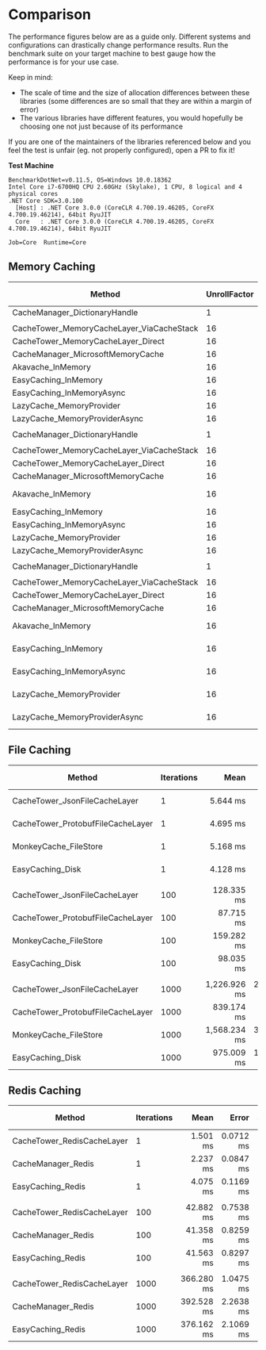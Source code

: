 # Comparison

The performance figures below are as a guide only. Different systems and configurations can drastically change performance results.
Run the benchmark suite on your target machine to best gauge how the performance is for your use case.

Keep in mind:
- The scale of time and the size of allocation differences between these libraries (some differences are so small that they are within a margin of error)
- The various libraries have different features, you would hopefully be choosing one not just because of its performance

If you are one of the maintainers of the libraries referenced below and you feel the test is unfair (eg. not properly configured), open a PR to fix it!

**Test Machine**

```
BenchmarkDotNet=v0.11.5, OS=Windows 10.0.18362
Intel Core i7-6700HQ CPU 2.60GHz (Skylake), 1 CPU, 8 logical and 4 physical cores
.NET Core SDK=3.0.100
  [Host] : .NET Core 3.0.0 (CoreCLR 4.700.19.46205, CoreFX 4.700.19.46214), 64bit RyuJIT
  Core   : .NET Core 3.0.0 (CoreCLR 4.700.19.46205, CoreFX 4.700.19.46214), 64bit RyuJIT

Job=Core  Runtime=Core
```

## Memory Caching

|                                    Method | UnrollFactor | Iterations |               Mean |            Error |           StdDev |             Median |    Ratio | RatioSD |      Gen 0 |      Gen 1 | Gen 2 |  Allocated |
|------------------------------------------ |------------- |----------- |-------------------:|-----------------:|-----------------:|-------------------:|---------:|--------:|-----------:|-----------:|------:|-----------:|
|             CacheManager_DictionaryHandle |            1 |          1 |       101,948.9 ns |      7,119.80 ns |     28,876.72 ns |        97,400.0 ns |        ? |       ? |          - |          - |     - |     6936 B |
|                                           |              |            |                    |                  |                  |                    |          |         |            |            |       |            |
| CacheTower_MemoryCacheLayer_ViaCacheStack |           16 |          1 |         2,380.7 ns |         47.48 ns |         50.80 ns |         2,350.8 ns |     1.00 |    0.00 |     0.5531 |          - |     - |     1736 B |
|        CacheTower_MemoryCacheLayer_Direct |           16 |          1 |           747.8 ns |          8.87 ns |          7.86 ns |           748.4 ns |     0.31 |    0.01 |     0.1631 |          - |     - |      512 B |
|         CacheManager_MicrosoftMemoryCache |           16 |          1 |        17,362.4 ns |         79.21 ns |         70.22 ns |        17,348.6 ns |     7.31 |    0.16 |     2.4719 |     1.2207 |     - |     7848 B |
|                         Akavache_InMemory |           16 |          1 |     1,279,184.1 ns |     25,094.78 ns |     24,646.43 ns |     1,273,521.5 ns |   536.74 |   16.36 |    19.5313 |     9.7656 |     - |    66211 B |
|                      EasyCaching_InMemory |           16 |          1 |         9,337.9 ns |        161.75 ns |        151.30 ns |         9,427.1 ns |     3.92 |    0.11 |     1.3580 |          - |     - |     4281 B |
|                 EasyCaching_InMemoryAsync |           16 |          1 |        22,590.8 ns |        445.59 ns |        495.27 ns |        22,494.1 ns |     9.49 |    0.22 |     2.0142 |          - |     - |     6255 B |
|                  LazyCache_MemoryProvider |           16 |          1 |         1,708.6 ns |         26.82 ns |         25.09 ns |         1,715.0 ns |     0.72 |    0.02 |     0.4139 |          - |     - |     1304 B |
|             LazyCache_MemoryProviderAsync |           16 |          1 |         1,932.7 ns |         38.39 ns |         39.43 ns |         1,952.5 ns |     0.81 |    0.03 |     0.4845 |          - |     - |     1520 B |
|                                           |              |            |                    |                  |                  |                    |          |         |            |            |       |            |
|             CacheManager_DictionaryHandle |            1 |        100 |       230,153.8 ns |     14,050.08 ns |     57,144.47 ns |       218,250.0 ns |        ? |       ? |          - |          - |     - |    33864 B |
|                                           |              |            |                    |                  |                  |                    |          |         |            |            |       |            |
| CacheTower_MemoryCacheLayer_ViaCacheStack |           16 |        100 |        84,846.1 ns |      1,679.18 ns |      1,649.18 ns |        84,110.3 ns |     1.00 |    0.00 |    14.4043 |          - |     - |    45297 B |
|        CacheTower_MemoryCacheLayer_Direct |           16 |        100 |        37,250.0 ns |        708.67 ns |        787.69 ns |        37,390.3 ns |     0.44 |    0.01 |     1.4038 |          - |     - |     4472 B |
|         CacheManager_MicrosoftMemoryCache |           16 |        100 |       191,768.1 ns |      3,620.24 ns |      3,386.37 ns |       193,383.7 ns |     2.26 |    0.06 |    10.9863 |     3.6621 |     - |    34789 B |
|                         Akavache_InMemory |           16 |        100 |   123,695,475.0 ns |  1,600,868.13 ns |  1,497,453.04 ns |   123,656,450.0 ns | 1,460.57 |   32.76 |  2000.0000 |  1000.0000 |     - |  6577278 B |
|                      EasyCaching_InMemory |           16 |        100 |       426,539.2 ns |      4,349.09 ns |      3,631.69 ns |       425,248.9 ns |     5.04 |    0.12 |    35.6445 |          - |     - |   112806 B |
|                 EasyCaching_InMemoryAsync |           16 |        100 |       910,037.1 ns |     16,143.48 ns |     15,100.62 ns |       911,232.6 ns |    10.75 |    0.26 |    66.4063 |          - |     - |   210689 B |
|                  LazyCache_MemoryProvider |           16 |        100 |       159,493.9 ns |      3,010.58 ns |      2,668.80 ns |       160,328.1 ns |     1.89 |    0.04 |    33.9355 |          - |     - |   106640 B |
|             LazyCache_MemoryProviderAsync |           16 |        100 |       180,006.1 ns |      1,511.01 ns |      1,339.47 ns |       179,538.8 ns |     2.13 |    0.04 |    40.7715 |          - |     - |   128240 B |
|                                           |              |            |                    |                  |                  |                    |          |         |            |            |       |            |
|             CacheManager_DictionaryHandle |            1 |       1000 |     1,140,777.8 ns |     51,845.44 ns |    218,383.15 ns |     1,089,150.0 ns |        ? |       ? |          - |          - |     - |   278664 B |
|                                           |              |            |                    |                  |                  |                    |          |         |            |            |       |            |
| CacheTower_MemoryCacheLayer_ViaCacheStack |           16 |       1000 |       794,296.9 ns |     15,185.57 ns |     16,248.39 ns |       784,814.0 ns |     1.00 |    0.00 |   140.6250 |          - |     - |   441296 B |
|        CacheTower_MemoryCacheLayer_Direct |           16 |       1000 |       378,342.7 ns |      4,539.92 ns |      4,024.52 ns |       379,493.7 ns |     0.47 |    0.01 |    12.6953 |          - |     - |    40472 B |
|         CacheManager_MicrosoftMemoryCache |           16 |       1000 |     1,735,839.3 ns |     21,393.55 ns |     20,011.54 ns |     1,741,060.4 ns |     2.18 |    0.05 |    87.8906 |          - |     - |   279715 B |
|                         Akavache_InMemory |           16 |       1000 | 1,262,692,113.3 ns | 20,328,759.96 ns | 19,015,534.68 ns | 1,267,469,300.0 ns | 1,585.05 |   31.42 | 20000.0000 | 10000.0000 |     - | 65753224 B |
|                      EasyCaching_InMemory |           16 |       1000 |     4,312,032.8 ns |     74,329.49 ns |     65,891.16 ns |     4,325,863.3 ns |     5.41 |    0.16 |   343.7500 |          - |     - |  1099399 B |
|                 EasyCaching_InMemoryAsync |           16 |       1000 |     7,605,286.5 ns |     98,221.00 ns |     91,875.98 ns |     7,596,018.8 ns |     9.55 |    0.26 |   656.2500 |          - |     - |  2068654 B |
|                  LazyCache_MemoryProvider |           16 |       1000 |     1,582,980.9 ns |     28,400.94 ns |     26,566.25 ns |     1,595,474.2 ns |     1.99 |    0.05 |   337.8906 |          - |     - |  1064243 B |
|             LazyCache_MemoryProviderAsync |           16 |       1000 |     1,783,911.1 ns |      9,608.12 ns |      8,987.44 ns |     1,784,143.9 ns |     2.24 |    0.04 |   406.2500 |          - |     - |  1280259 B |

## File Caching

|                            Method | Iterations |         Mean |      Error |     StdDev | Ratio | RatioSD |      Gen 0 | Gen 1 | Gen 2 |   Allocated |
|---------------------------------- |----------- |-------------:|-----------:|-----------:|------:|--------:|-----------:|------:|------:|------------:|
|     CacheTower_JsonFileCacheLayer |          1 |     5.644 ms |  0.1909 ms |  0.7851 ms |  1.00 |    0.00 |          - |     - |     - |    56.77 KB |
| CacheTower_ProtobufFileCacheLayer |          1 |     4.695 ms |  0.1735 ms |  0.7194 ms |  0.85 |    0.16 |          - |     - |     - |    24.53 KB |
|             MonkeyCache_FileStore |          1 |     5.168 ms |  0.1727 ms |  0.7063 ms |  0.93 |    0.18 |          - |     - |     - |    65.81 KB |
|                  EasyCaching_Disk |          1 |     4.128 ms |  0.1357 ms |  0.5699 ms |  0.75 |    0.14 |          - |     - |     - |    38.03 KB |
|                                   |            |              |            |            |       |         |            |       |       |             |
|     CacheTower_JsonFileCacheLayer |        100 |   128.335 ms |  2.5653 ms |  9.2281 ms |  1.00 |    0.00 |          - |     - |     - |  2845.21 KB |
| CacheTower_ProtobufFileCacheLayer |        100 |    87.715 ms |  1.7388 ms |  3.8531 ms |  0.67 |    0.05 |          - |     - |     - |  1093.86 KB |
|             MonkeyCache_FileStore |        100 |   159.282 ms |  3.1349 ms |  5.3233 ms |  1.20 |    0.09 |  1000.0000 |     - |     - |  4379.57 KB |
|                  EasyCaching_Disk |        100 |    98.035 ms |  2.0259 ms |  4.1838 ms |  0.75 |    0.05 |          - |     - |     - |  1766.05 KB |
|                                   |            |              |            |            |       |         |            |       |       |             |
|     CacheTower_JsonFileCacheLayer |       1000 | 1,226.926 ms | 23.2123 ms | 23.8373 ms |  1.00 |    0.00 |  9000.0000 |     - |     - |  28216.2 KB |
| CacheTower_ProtobufFileCacheLayer |       1000 |   839.174 ms |  6.4918 ms |  5.7548 ms |  0.68 |    0.01 |  2000.0000 |     - |     - | 10833.09 KB |
|             MonkeyCache_FileStore |       1000 | 1,568.234 ms | 31.2706 ms | 30.7119 ms |  1.28 |    0.03 | 14000.0000 |     - |     - | 43597.98 KB |
|                  EasyCaching_Disk |       1000 |   975.009 ms | 19.0377 ms | 23.3801 ms |  0.79 |    0.02 |  5000.0000 |     - |     - | 17561.49 KB |

## Redis Caching

|                     Method | Iterations |       Mean |     Error |    StdDev |     Median | Ratio | RatioSD |     Gen 0 |     Gen 1 | Gen 2 |  Allocated |
|--------------------------- |----------- |-----------:|----------:|----------:|-----------:|------:|--------:|----------:|----------:|------:|-----------:|
| CacheTower_RedisCacheLayer |          1 |   1.501 ms | 0.0712 ms | 0.2912 ms |   1.516 ms |  1.00 |    0.00 |         - |         - |     - |    8.23 KB |
|         CacheManager_Redis |          1 |   2.237 ms | 0.0847 ms | 0.3523 ms |   2.273 ms |  1.55 |    0.42 |         - |         - |     - |   27.32 KB |
|          EasyCaching_Redis |          1 |   4.075 ms | 0.1169 ms | 0.4858 ms |   4.005 ms |  2.85 |    0.76 |         - |         - |     - |  509.45 KB |
|                            |            |            |           |           |            |       |         |           |           |       |            |
| CacheTower_RedisCacheLayer |        100 |  42.882 ms | 0.7538 ms | 0.6682 ms |  42.820 ms |  1.00 |    0.00 |         - |         - |     - |  432.07 KB |
|         CacheManager_Redis |        100 |  41.358 ms | 0.8259 ms | 2.2328 ms |  41.335 ms |  1.03 |    0.04 |         - |         - |     - |  554.92 KB |
|          EasyCaching_Redis |        100 |  41.563 ms | 0.8297 ms | 2.1857 ms |  40.822 ms |  1.03 |    0.07 |         - |         - |     - |  851.61 KB |
|                            |            |            |           |           |            |       |         |           |           |       |            |
| CacheTower_RedisCacheLayer |       1000 | 366.280 ms | 1.0475 ms | 0.8747 ms | 366.247 ms |  1.00 |    0.00 |         - |         - |     - | 3575.61 KB |
|         CacheManager_Redis |       1000 | 392.528 ms | 2.2638 ms | 2.0068 ms | 392.768 ms |  1.07 |    0.01 | 1000.0000 |         - |     - | 5353.37 KB |
|          EasyCaching_Redis |       1000 | 376.162 ms | 2.1069 ms | 1.8677 ms | 376.136 ms |  1.03 |    0.01 | 1000.0000 | 1000.0000 |     - | 3999.44 KB |